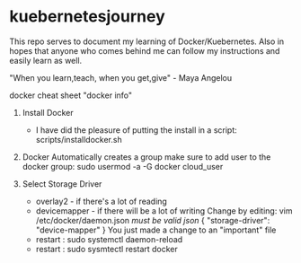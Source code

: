 # kuebernetesjourney
This repo serves to document my learning of Docker/Kuebernetes.
Also in hopes that anyone who comes behind me can follow my instructions and easily learn as well.

"When you learn,teach, when you get,give" - Maya Angelou

docker cheat sheet
    "docker info"

1. Install Docker
    - I have did the pleasure of putting the install in a script: scripts/installdocker.sh
2. Docker Automatically creates a group make sure to add user to the docker group:
sudo usermod -a -G docker cloud_user

3. Select Storage Driver
    - overlay2 - if there's a lot of reading 
    - devicemapper - if there will be a lot of writing
    Change by editing: vim /etc/docker/daemon.json *must be valid json*
        {
            "storage-driver": "device-mapper"
        }
    You just made a change to an "important" file
    - restart : sudo systemctl daemon-reload
    - restart : sudo sysmtectl restart docker
 